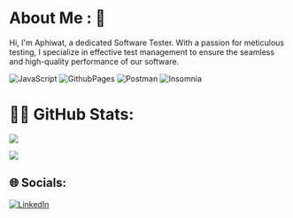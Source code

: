 # About Me : 👋

 Hi, I'm Aphiwat, a dedicated Software Tester. With a passion for meticulous testing, I specialize in effective test management to ensure the seamless and high-quality performance of our software.

![JavaScript](https://img.shields.io/badge/javascript-%23323330.svg?style=for-the-badge&logo=javascript&logoColor=%23F7DF1E) ![GithubPages](https://img.shields.io/badge/github%20pages-121013?style=for-the-badge&logo=github&logoColor=white) ![Postman](https://img.shields.io/badge/Postman-FF6C37?style=for-the-badge&logo=postman&logoColor=white) ![Insomnia](https://img.shields.io/badge/Insomnia-black?style=for-the-badge&logo=insomnia&logoColor=5849BE)
# 🧑‍💻 GitHub Stats:
![](https://github-readme-streak-stats.herokuapp.com/?user=joeAphiwat&theme=radical&hide_border=false)

![](https://quotes-github-readme.vercel.app/api?type=horizontal&theme=radical) 
   
## 🌐 Socials:
[![LinkedIn](https://img.shields.io/badge/LinkedIn-%230077B5.svg?logo=linkedin&logoColor=white)](https://linkedin.com/in/aphiwat-singlo-004845207/) 
 
 
 
 
